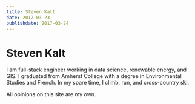 ```yaml
---
title: Steven Kalt
date: 2017-03-23
publishdate: 2017-03-24
---
```


# Steven Kalt

I am full-stack engineer working in data science, renewable energy, and GIS.
I graduated from Amherst College with a degree in Environmental Studies and French.
In my spare time, I climb, run, and cross-country ski.

All opinions on this site are my own.
